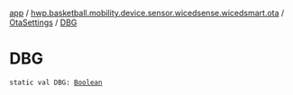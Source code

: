 [app](../../index.md) / [hwp.basketball.mobility.device.sensor.wicedsense.wicedsmart.ota](../index.md) / [OtaSettings](index.md) / [DBG](.)

# DBG

`static val DBG: `[`Boolean`](https://kotlinlang.org/api/latest/jvm/stdlib/kotlin/-boolean/index.html)